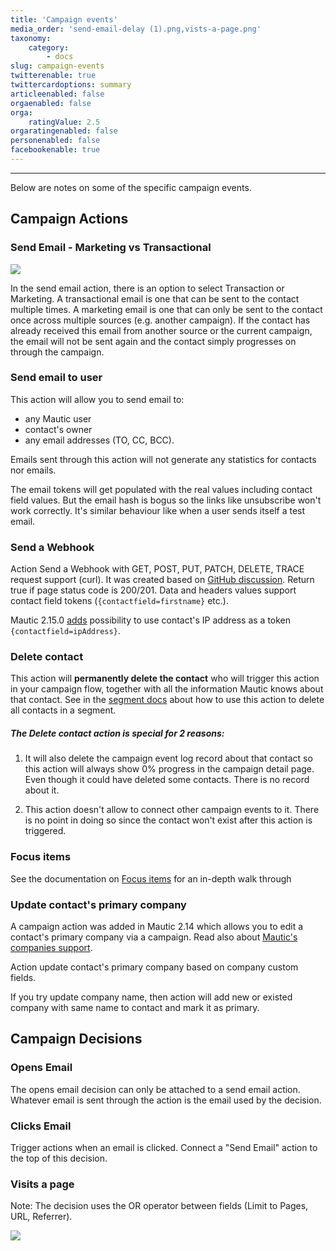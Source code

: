 ```yaml
---
title: 'Campaign events'
media_order: 'send-email-delay (1).png,vists-a-page.png'
taxonomy:
    category:
        - docs
slug: campaign-events
twitterenable: true
twittercardoptions: summary
articleenabled: false
orgaenabled: false
orga:
    ratingValue: 2.5
orgaratingenabled: false
personenabled: false
facebookenable: true
---
```


---------------------

Below are notes on some of the specific campaign events.

## Campaign Actions

### Send Email - Marketing vs Transactional

![](send-email-delay%20(1).png)

In the send email action, there is an option to select Transaction or Marketing. A transactional email is one that can be sent to the contact multiple times. A marketing email is one that can only be sent to the contact once across multiple sources (e.g. another campaign). If the contact has already received this email from another source or the current campaign, the email will not be sent again and the contact simply progresses on through the campaign.


### Send email to user

This action will allow you to send email to:

- any Mautic user
- contact's owner
- any email addresses (TO, CC, BCC).

Emails sent through this action will not generate any statistics for contacts nor emails.

The email tokens will get populated with the real values including contact field values. But the email hash is bogus so the links like unsubscribe won't work correctly. It's similar behaviour like when a user sends itself a test email.

### Send a Webhook

Action Send a Webhook with GET, POST, PUT, PATCH, DELETE, TRACE request support (curl). It was created based on [GitHub discussion][webhook-discussion-github]. Return true if page status code is 200/201. Data and headers values support contact field tokens (`{contactfield=firstname}` etc.).

Mautic 2.15.0 [adds][215-ip-as-token] possibility to use contact's IP address as a token `{contactfield=ipAddress}`.

### Delete contact

This action will **permanently delete the contact** who will trigger this action in your campaign flow, together with all the information Mautic knows about that contact. See in the [segment docs][segments] about how to use this action to delete all contacts in a segment.

##### The Delete contact action is special for 2 reasons:

1.  It will also delete the campaign event log record about that contact so this action will always show 0% progress in the campaign detail page. Even though it could have deleted some contacts. There is no record about it.

2. This action doesn't allow to connect other campaign events to it. There is no point in doing so since the contact won't exist after this action is triggered.

### Focus items

See the documentation on [Focus items][focus-items] for an in-depth walk through

### Update contact's primary company

A campaign action was added in Mautic 2.14 which allows you to edit a contact's primary company via a campaign. Read also about [Mautic's companies support][companies].

Action update contact's primary company based on company custom fields. 

If you try update company name, then action will add new or existed company with same name to contact and mark it as primary.

## Campaign Decisions

### Opens Email

The opens email decision can only be attached to a send email action. Whatever email is sent through the action is the email used by the decision.

### Clicks Email

Trigger actions when an email is clicked. Connect a "Send Email" action to the top of this decision.

### Visits a page

Note: The decision uses the OR operator between fields (Limit to Pages, URL, Referrer).

![](visits-a-page.png)

[webhook-discussion-github]: <https://www.github.com/mautic/mautic/issues/854>
[215-ip-as-token]: <https://www.github.com/mautic/mautic/pull/6539>
[segments]: </contacts/manage-segments>
[focus-items]: </channels/focus-items>
[companies]: <contacts/companies>
